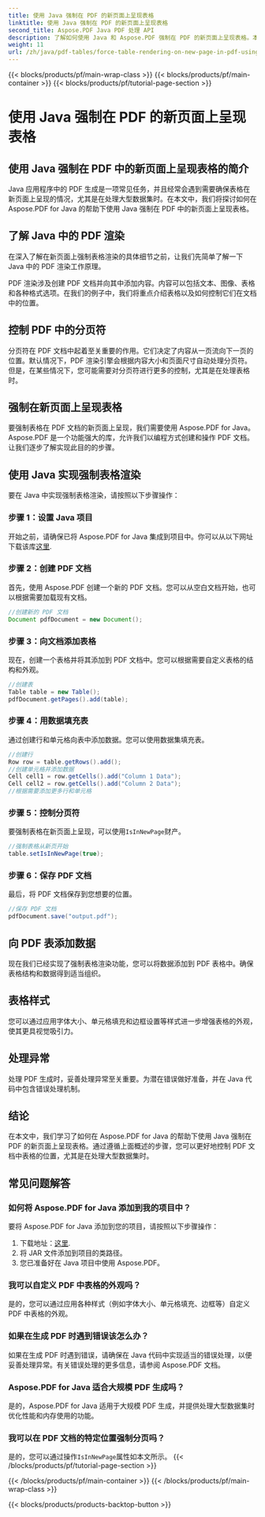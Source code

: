 ```yaml
---
title: 使用 Java 强制在 PDF 的新页面上呈现表格
linktitle: 使用 Java 强制在 PDF 的新页面上呈现表格
second_title: Aspose.PDF Java PDF 处理 API
description: 了解如何使用 Java 和 Aspose.PDF 强制在 PDF 的新页面上呈现表格。本分步指南包含源代码和专家提示，可帮助您精确格式化 PDF 文档。
weight: 11
url: /zh/java/pdf-tables/force-table-rendering-on-new-page-in-pdf-using-java/
---
```


{{< blocks/products/pf/main-wrap-class >}}
{{< blocks/products/pf/main-container >}}
{{< blocks/products/pf/tutorial-page-section >}}

# 使用 Java 强制在 PDF 的新页面上呈现表格


## 使用 Java 强制在 PDF 中的新页面上呈现表格的简介

Java 应用程序中的 PDF 生成是一项常见任务，并且经常会遇到需要确保表格在新页面上呈现的情况，尤其是在处理大型数据集时。在本文中，我们将探讨如何在 Aspose.PDF for Java 的帮助下使用 Java 强制在 PDF 中的新页面上呈现表格。

## 了解 Java 中的 PDF 渲染

在深入了解在新页面上强制表格渲染的具体细节之前，让我们先简单了解一下 Java 中的 PDF 渲染工作原理。

PDF 渲染涉及创建 PDF 文档并向其中添加内容。内容可以包括文本、图像、表格和各种格式选项。在我们的例子中，我们将重点介绍表格以及如何控制它们在文档中的位置。

## 控制 PDF 中的分页符

分页符在 PDF 文档中起着至关重要的作用。它们决定了内容从一页流向下一页的位置。默认情况下，PDF 渲染引擎会根据内容大小和页面尺寸自动处理分页符。但是，在某些情况下，您可能需要对分页符进行更多的控制，尤其是在处理表格时。

## 强制在新页面上呈现表格

要强制表格在 PDF 文档的新页面上呈现，我们需要使用 Aspose.PDF for Java。Aspose.PDF 是一个功能强大的库，允许我们以编程方式创建和操作 PDF 文档。让我们逐步了解实现此目的的步骤。

## 使用 Java 实现强制表格渲染

要在 Java 中实现强制表格渲染，请按照以下步骤操作：

### 步骤 1：设置 Java 项目

开始之前，请确保已将 Aspose.PDF for Java 集成到项目中。你可以从以下网址下载该库[这里](https://releases.aspose.com/pdf/java/).

### 步骤 2：创建 PDF 文档

首先，使用 Aspose.PDF 创建一个新的 PDF 文档。您可以从空白文档开始，也可以根据需要加载现有文档。

```java
//创建新的 PDF 文档
Document pdfDocument = new Document();
```

### 步骤 3：向文档添加表格

现在，创建一个表格并将其添加到 PDF 文档中。您可以根据需要自定义表格的结构和外观。

```java
//创建表
Table table = new Table();
pdfDocument.getPages().add(table);
```

### 步骤 4：用数据填充表

通过创建行和单元格向表中添加数据。您可以使用数据集填充表。

```java
//创建行
Row row = table.getRows().add();
//创建单元格并添加数据
Cell cell1 = row.getCells().add("Column 1 Data");
Cell cell2 = row.getCells().add("Column 2 Data");
//根据需要添加更多行和单元格
```

### 步骤 5：控制分页符

要强制表格在新页面上呈现，可以使用`IsInNewPage`财产。

```java
//强制表格从新页开始
table.setIsInNewPage(true);
```

### 步骤 6：保存 PDF 文档

最后，将 PDF 文档保存到您想要的位置。

```java
//保存 PDF 文档
pdfDocument.save("output.pdf");
```

## 向 PDF 表添加数据

现在我们已经实现了强制表格渲染功能，您可以将数据添加到 PDF 表格中。确保表格结构和数据得到适当组织。

## 表格样式

您可以通过应用字体大小、单元格填充和边框设置等样式进一步增强表格的外观，使其更具视觉吸引力。

## 处理异常

处理 PDF 生成时，妥善处理异常至关重要。为潜在错误做好准备，并在 Java 代码中包含错误处理机制。

## 结论

在本文中，我们学习了如何在 Aspose.PDF for Java 的帮助下使用 Java 强制在 PDF 的新页面上呈现表格。通过遵循上面概述的步骤，您可以更好地控制 PDF 文档中表格的位置，尤其是在处理大型数据集时。

## 常见问题解答

### 如何将 Aspose.PDF for Java 添加到我的项目中？

要将 Aspose.PDF for Java 添加到您的项目，请按照以下步骤操作：
1. 下载地址：[这里](https://releases.aspose.com/pdf/java/).
2. 将 JAR 文件添加到项目的类路径。
3. 您已准备好在 Java 项目中使用 Aspose.PDF。

### 我可以自定义 PDF 中表格的外观吗？

是的，您可以通过应用各种样式（例如字体大小、单元格填充、边框等）自定义 PDF 中表格的外观。

### 如果在生成 PDF 时遇到错误该怎么办？

如果在生成 PDF 时遇到错误，请确保在 Java 代码中实现适当的错误处理，以便妥善处理异常。有关错误处理的更多信息，请参阅 Aspose.PDF 文档。

### Aspose.PDF for Java 适合大规模 PDF 生成吗？

是的，Aspose.PDF for Java 适用于大规模 PDF 生成，并提供处理大型数据集时优化性能和内存使用的功能。

### 我可以在 PDF 文档的特定位置强制分页吗？

是的，您可以通过操作`IsInNewPage`属性如本文所示。
{{< /blocks/products/pf/tutorial-page-section >}}

{{< /blocks/products/pf/main-container >}}
{{< /blocks/products/pf/main-wrap-class >}}

{{< blocks/products/products-backtop-button >}}

